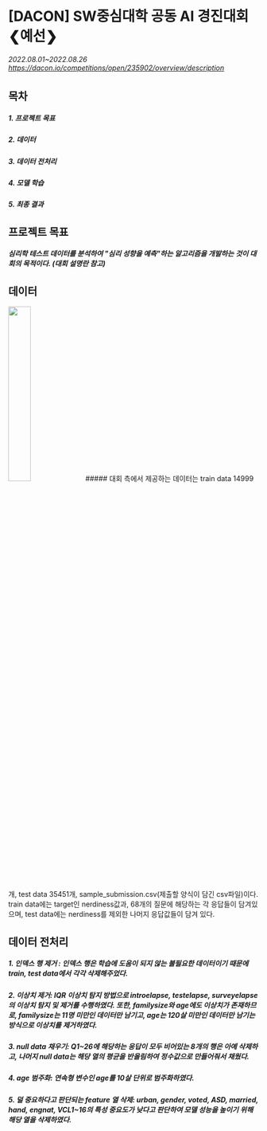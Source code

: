 # [DACON] SW중심대학 공동 AI 경진대회 ❮예선❯
###### 2022.08.01~2022.08.26 https://dacon.io/competitions/open/235902/overview/description
## 목차
##### 1. 프로젝트 목표
##### 2. 데이터
##### 3. 데이터 전처리
##### 4. 모델 학습
##### 5. 최종 결과
## 프로젝트 목표
##### 심리학 테스트 데이터를 분석하여 "심리 성향을 예측"하는 알고리즘을 개발하는 것이 대회의 목적이다. (대회 설명란 참고)
## 데이터
<img src = "https://user-images.githubusercontent.com/88043302/189008469-81f0fbe9-def2-41c7-83dc-6e70f4fd794f.png" width="30%" height="30%">
##### 대회 측에서 제공하는 데이터는 train data 14999개, test data 35451개, sample_submission.csv(제출할 양식이 담긴 csv파일)이다. train data에는 target인 nerdiness값과,  68개의 질문에 해당하는 각 응답들이 담겨있으며, test data에는 nerdiness를 제외한 나머지 응답값들이 담겨 있다. 

## 데이터 전처리  
##### 1. 인덱스 행 제거 : 인덱스 행은 학습에 도움이 되지 않는 불필요한 데이터이기 때문에 train, test data에서 각각 삭제해주었다.
##### 2. 이상치 제거: IQR 이상치 탐지 방법으로 introelapse, testelapse, surveyelapse의 이상치 탐지 및 제거를 수행하였다. 또한, familysize와 age에도 이상치가 존재하므로, familysize는 11명 미만인 데이터만 남기고, age는 120살 미만인 데이터만 남기는 방식으로 이상치를 제거하였다. 
##### 3. null data 채우기: Q1~26에 해당하는 응답이 모두 비어있는 8개의 행은 아예 삭제하고, 나머지 null data는 해당 열의 평균을 반올림하여 정수값으로 만들어줘서 채웠다. 
##### 4. age 범주화: 연속형 변수인 age를 10살 단위로 범주화하였다. 
##### 5. 덜 중요하다고 판단되는 feature 열 삭제: urban, gender, voted, ASD, married, hand, engnat, VCL1~16의 특성 중요도가 낮다고 판단하여 모델 성능을 높이기 위해 해당 열을 삭제하였다.  
